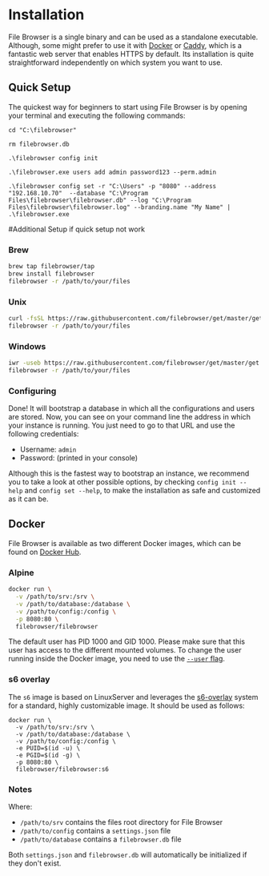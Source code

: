 # Installation

File Browser is a single binary and can be used as a standalone executable. Although, some might prefer to use it with [Docker](https://www.docker.com) or [Caddy](https://caddyserver.com), which is a fantastic web server that enables HTTPS by default. Its installation is quite straightforward independently on which system you want to use.

## Quick Setup

The quickest way for beginners to start using File Browser is by opening your terminal and executing the following commands:
```
cd "C:\filebrowser"

rm filebrowser.db

.\filebrowser config init

.\filebrowser.exe users add admin password123 --perm.admin

.\filebrowser config set -r "C:\Users" -p "8080" --address "192.168.10.70"  --database "C:\Program Files\filebrowser\filebrowser.db" --log "C:\Program Files\filebrowser\filebrowser.log" --branding.name "My Name" | .\filebrowser.exe

```


#Additional Setup if quick setup not work
### Brew

```sh
brew tap filebrowser/tap
brew install filebrowser
filebrowser -r /path/to/your/files
```

### Unix

```sh
curl -fsSL https://raw.githubusercontent.com/filebrowser/get/master/get.sh | bash
filebrowser -r /path/to/your/files
```

### Windows

```sh
iwr -useb https://raw.githubusercontent.com/filebrowser/get/master/get.ps1 | iex
filebrowser -r /path/to/your/files
```

### Configuring

Done! It will bootstrap a database in which all the configurations and users are stored. Now, you can see on your command line the address in which your instance is running. You just need to go to that URL and use the following credentials:

* Username: `admin`
* Password: (printed in your console)

Although this is the fastest way to bootstrap an instance, we recommend you to take a look at other possible options, by checking `config init --help` and `config set --help`, to make the installation as safe and customized as it can be.

## Docker

File Browser is available as two different Docker images, which can be found on [Docker Hub](https://hub.docker.com/r/filebrowser/filebrowser).

### Alpine

```sh
docker run \
  -v /path/to/srv:/srv \
  -v /path/to/database:/database \
  -v /path/to/config:/config \
  -p 8080:80 \
  filebrowser/filebrowser
```

The default user has PID 1000 and GID 1000. Please make sure that this user has access to the different mounted volumes. To change the user running inside the Docker image, you need to use the [`--user` flag](https://docs.docker.com/engine/containers/run/#user).

### s6 overlay

The `s6` image is based on LinuxServer and leverages the [s6-overlay](https://github.com/just-containers/s6-overlay) system for a standard, highly customizable image. It should be used as follows:

```shell
docker run \
  -v /path/to/srv:/srv \
  -v /path/to/database:/database \
  -v /path/to/config:/config \
  -e PUID=$(id -u) \
  -e PGID=$(id -g) \
  -p 8080:80 \
  filebrowser/filebrowser:s6
```

### Notes

Where:

- `/path/to/srv` contains the files root directory for File Browser
- `/path/to/config` contains a `settings.json` file
- `/path/to/database` contains a `filebrowser.db` file

Both `settings.json` and `filebrowser.db` will automatically be initialized if they don't exist.
